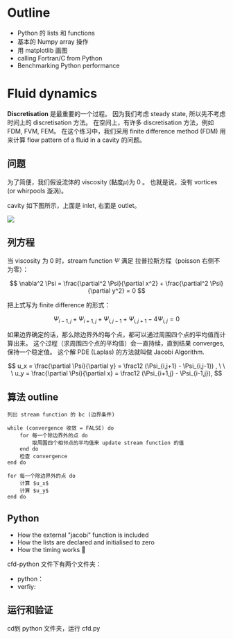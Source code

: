 # Outline
- Python 的 lists 和 functions
- 基本的 Numpy array 操作
- 用 matplotlib 画图
- calling Fortran/C from Python
- Benchmarking Python performance

# Fluid dynamics
**Discretisation** 是最重要的一个过程。
因为我们考虑 steady state, 所以先不考虑时间上的 discretisation 方法。
在空间上，有许多 discretisation 方法，例如 FDM, FVM, FEM。
在这个练习中，我们采用 finite difference method (FDM) 用来计算 
flow pattern of a fluid in a cavity 的问题。

## 问题
为了简便，我们假设流体的 viscosity (黏度$\mu$)为 0 。
也就是说，没有 vortices (or whirpools 漩涡)。

cavity 如下图所示，上面是 inlet, 右面是 outlet。

![](http://wx2.sinaimg.cn/mw690/8db2c8cbgy1flkfcpfv0uj20xk0fwaai.jpg)

## 列方程
当 viscosity 为 0 时，stream function $\Psi$ 满足
拉普拉斯方程（poisson 右侧不为零）： 

$$
\nabla^2 \Psi = \frac{\partial^2 \Psi}{\partial x^2} +
 \frac{\partial^2 \Psi}{\partial y^2} = 0 
$$

把上式写为 finite difference 的形式：

$$
\Psi_{i-1,j} + \Psi_{i+1,j} + \Psi_{i,j-1} + \Psi_{i,j+1} - 4\Psi_{i,j} = 0
$$

如果边界确定的话，那么除边界外的每个点，都可以通过周围四个点的平均值而计算出来。
这个过程（求周围四个点的平均值）会一直持续，直到结果 converges, 保持一个稳定值。
这个解 PDE (Laplas) 的方法就叫做 Jacobi Algorithm.

$$
u_x = \frac{\partial \Psi}{\partial y} = \frac12 
(\Psi_{i,j+1} - \Psi_{i,j-1}) , \ \ \ 
u_y = \frac{\partial \Psi}{\partial x} = \frac12 
(\Psi_{i+1,j} - \Psi_{i-1,j}),
$$

## 算法 outline

    列出 stream function 的 bc (边界条件)

    while (convergence 收敛 = FALSE) do
        for 每一个除边界外的点 do
            取周围四个相邻点的平均值来 update stream function 的值
        end do
        检查 convergence
    end do

    for 每一个除边界外的点 do 
        计算 $u_x$
        计算 $u_y$
    end do

## Python

- How the external "jacobi" function is included
- How the lists are declared and initialised to zero
- How the timing works 

cfd-python 文件下有两个文件夹：
- python：
- verfiy:

## 运行和验证
cd到 python 文件夹，运行 cfd.py




